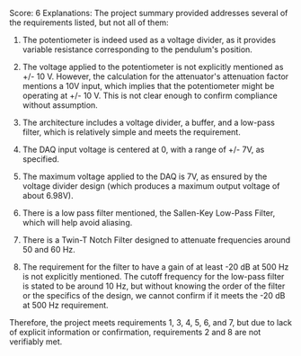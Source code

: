 Score: 6
Explanations: 
The project summary provided addresses several of the requirements listed, but not all of them:

1. The potentiometer is indeed used as a voltage divider, as it provides variable resistance corresponding to the pendulum's position.

2. The voltage applied to the potentiometer is not explicitly mentioned as +/- 10 V. However, the calculation for the attenuator's attenuation factor mentions a 10V input, which implies that the potentiometer might be operating at +/- 10 V. This is not clear enough to confirm compliance without assumption.

3. The architecture includes a voltage divider, a buffer, and a low-pass filter, which is relatively simple and meets the requirement.

4. The DAQ input voltage is centered at 0, with a range of +/- 7V, as specified.

5. The maximum voltage applied to the DAQ is 7V, as ensured by the voltage divider design (which produces a maximum output voltage of about 6.98V).

6. There is a low pass filter mentioned, the Sallen-Key Low-Pass Filter, which will help avoid aliasing.

7. There is a Twin-T Notch Filter designed to attenuate frequencies around 50 and 60 Hz.

8. The requirement for the filter to have a gain of at least -20 dB at 500 Hz is not explicitly mentioned. The cutoff frequency for the low-pass filter is stated to be around 10 Hz, but without knowing the order of the filter or the specifics of the design, we cannot confirm if it meets the -20 dB at 500 Hz requirement.

Therefore, the project meets requirements 1, 3, 4, 5, 6, and 7, but due to lack of explicit information or confirmation, requirements 2 and 8 are not verifiably met.